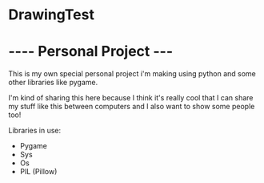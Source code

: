 # DrawingTest

# ---- Personal Project --- #
This is my own special personal project i'm making using python and some other libraries like pygame.

I'm kind of sharing this here because I think it's really cool that I can share my stuff like this between computers and I also want to show some people too!

Libraries in use:
- Pygame
- Sys
- Os
- PIL (Pillow)
